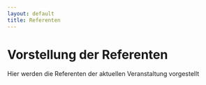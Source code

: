 ```yaml
---
layout: default
title: Referenten
---
```

# Vorstellung der Referenten

Hier werden die Referenten der aktuellen Veranstaltung vorgestellt
